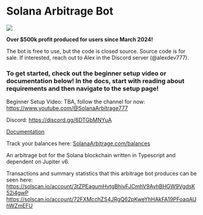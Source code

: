 # Solana Arbitrage Bot
[![](https://dcbadge.limes.pink/api/server/6DTGbMNYuA)](https://discord.gg/6DTGbMNYuA)

**Over $500k profit produced for users since March 2024!**

The bot is free to use, but the code is closed source.
Source code is for sale. If interested, reach out to Alex in the Discord server (@alexdev777).


### To get started, check out the beginner setup video or documentation below! In the docs, start with reading about requirements and then navigate to the setup page!

Beginner Setup Video: TBA, follow the channel for now: https://www.youtube.com/@SolanaArbitrage777

Discord: https://discord.gg/6DTGbMNYuA

[Documentation](https://rude-bot-org.gitbook.io/)

Track your balances here: [SolanaArbitrage.com/balances](https://www.solanaarbitrage.com/balances)

An arbitrage bot for the Solana blockchain written in Typescript and dependent on Jupiter v6.

Transactions and summary statistics that this arbitrage bot produces can be seen here: 
https://solscan.io/account/3tZPEagumHvtgBhivFJCmhV9AyhBHGW9VgdsK52i4gwP
https://solscan.io/account/72FXMcchZS4JRgQ62pKweYhHAkFA19PFoaqAUhWZmEFU
